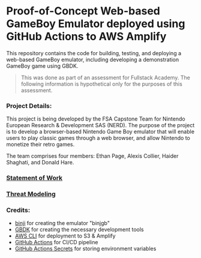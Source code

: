 # Proof-of-Concept Web-based GameBoy Emulator deployed using GitHub Actions to AWS Amplify

This repository contains the code for building, testing, and deploying a web-based GameBoy emulator, including developing a demonstration GameBoy game using GBDK.
> This was done as part of an assessment for Fullstack Academy. The following information is hypothetical only for the purposes of this assessment.

### Project Details:
This project is being developed by the FSA Capstone Team for Nintendo European Research & Development SAS (NERD). The purpose of the project is to develop a browser-based Nintendo Game Boy emulator that will enable users to play classic games through a web browser, and allow Nintendo to monetize their retro games.

The team comprises four members: Ethan Page, Alexis Collier, Haider Shaghati, and Donald Hare.

### [Statement of Work](https://github.com/ethanriverpage/FSA-DevOps-CapstoneProject/blob/development/SOW.md)

### [Threat Modeling](https://github.com/ethanriverpage/FSA-DevOps-CapstoneProject/blob/development/THREAT.md)

### Credits:

* [binji](https://github.com/binji) for creating the emulator "binjgb"
* [GBDK](http://gbdk.sourceforge.net/) for creating the necessary development tools
* [AWS CLI](https://aws.amazon.com/cli/) for deployment to S3 & Amplify
* [GitHub Actions](https://github.com/features/actions) for CI/CD pipeline
* [GitHub Actions Secrets](https://docs.github.com/en/rest/actions/secrets) for storing environment variables
